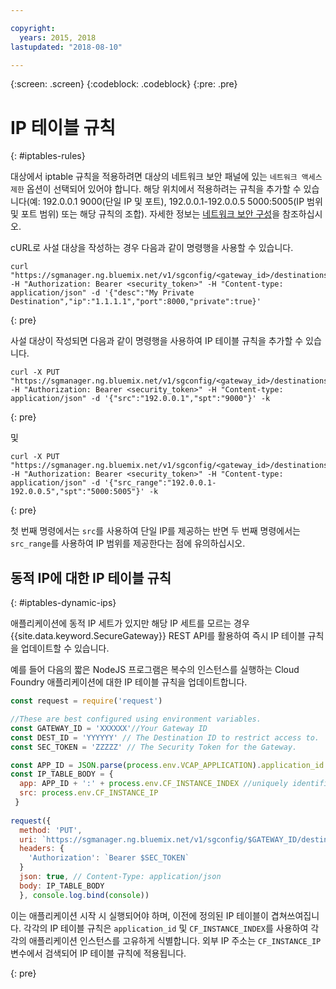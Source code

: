 ```yaml
---

copyright:
  years: 2015, 2018
lastupdated: "2018-08-10"

---
```

{:screen: .screen}
{:codeblock: .codeblock}
{:pre: .pre}

# IP 테이블 규칙
{: #iptables-rules}

대상에서 iptable 규칙을 적용하려면 대상의 네트워크 보안 패널에 있는 `네트워크 액세스 제한` 옵션이 선택되어 있어야 합니다. 해당 위치에서 적용하려는 규칙을 추가할 수 있습니다(예: 192.0.0.1 9000(단일 IP 및 포트), 192.0.0.1-192.0.0.5 5000:5005(IP 범위 및 포트 범위) 또는 해당 규칙의 조합). 자세한 정보는 [네트워크 보안 구성](/docs/services/SecureGateway/securegateway_destination.html#dest-network-security)을 참조하십시오.

cURL로 사설 대상을 작성하는 경우 다음과 같이 명령행을 사용할 수 있습니다.

```
curl "https://sgmanager.ng.bluemix.net/v1/sgconfig/<gateway_id>/destinations" -H "Authorization: Bearer <security_token>" -H "Content-type: application/json" -d '{"desc":"My Private Destination","ip":"1.1.1.1","port":8000,"private":true}'
```
{: pre}

사설 대상이 작성되면 다음과 같이 명령행을 사용하여 IP 테이블 규칙을 추가할 수 있습니다.

```
curl -X PUT "https://sgmanager.ng.bluemix.net/v1/sgconfig/<gateway_id>/destinations/<destination_id>/ipTableRule" -H "Authorization: Bearer <security_token>" -H "Content-type: application/json" -d '{"src":"192.0.0.1","spt":"9000"}' -k
```
{: pre}

및

```
curl -X PUT "https://sgmanager.ng.bluemix.net/v1/sgconfig/<gateway_id>/destinations/<destination_id>/ipTableRule" -H "Authorization: Bearer <security_token>" -H "Content-type: application/json" -d '{"src_range":"192.0.0.1-192.0.0.5","spt":"5000:5005"}' -k
```
{: pre}

첫 번째 명령에서는 `src`를 사용하여 단일 IP를 제공하는 반면 두 번째 명령에서는 `src_range`를 사용하여 IP 범위를 제공한다는 점에 유의하십시오.

## 동적 IP에 대한 IP 테이블 규칙
{: #iptables-dynamic-ips}

애플리케이션에 동적 IP 세트가 있지만 해당 IP 세트를 모르는 경우 {{site.data.keyword.SecureGateway}}
REST API를 활용하여 즉시 IP 테이블 규칙을 업데이트할 수 있습니다.

예를 들어 다음의 짧은 NodeJS 프로그램은 복수의 인스턴스를 실행하는 Cloud Foundry 애플리케이션에 대한 IP 테이블 규칙을 업데이트합니다.

```javascript
const request = require('request')

//These are best configured using environment variables.
const GATEWAY_ID = 'XXXXXX'//Your Gateway ID
const DEST_ID = 'YYYYYY' // The Destination ID to restrict access to.
const SEC_TOKEN = 'ZZZZZ' // The Security Token for the Gateway.

const APP_ID = JSON.parse(process.env.VCAP_APPLICATION).application_id
const IP_TABLE_BODY = {
  app: APP_ID + ':' + process.env.CF_INSTANCE_INDEX //uniquely identifies the app and instance for ip table rule.
  src: process.env.CF_INSTANCE_IP
 }
 
request({
  method: 'PUT',
  uri: `https://sgmanager.ng.bluemix.net/v1/sgconfig/$GATEWAY_ID/destinations/$DEST_ID/ipTableRule`
  headers: {
    'Authorization': `Bearer $SEC_TOKEN`
  }
  json: true, // Content-Type: application/json
  body: IP_TABLE_BODY
  }, console.log.bind(console)) 
```

이는 애플리케이션 시작 시 실행되어야 하며, 이전에 정의된 IP 테이블이 겹쳐쓰여집니다. 각각의 IP 테이블 규칙은
`application_id` 및 `CF_INSTANCE_INDEX`를 사용하여 각각의 애플리케이션 인스턴스를 고유하게 식별합니다. 외부 IP 주소는
`CF_INSTANCE_IP` 변수에서 검색되어 IP 테이블 규칙에 적용됩니다.


{: pre}
